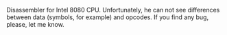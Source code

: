 Disassembler for Intel 8080 CPU. Unfortunately, he can not see differences between data (symbols, for example) and opcodes.
If you find any bug, please, let me know.
